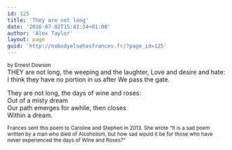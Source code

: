 ```yaml
---
id: 125
title: 'They are not long'
date: '2016-07-02T15:42:34+01:00'
author: 'Alex Taylor'
layout: page
guid: 'http://nobodyelsehasfrances.fr/?page_id=125'
---
```


<div style="font-size: smaller;">by Ernest Dowson</div>   
THEY are not long, the weeping and the laughter,  
Love and desire and hate:  
I think they have no portion in us after  
We pass the gate.

They are not long, the days of wine and roses:  
Out of a misty dream  
Our path emerges for awhile, then closes  
Within a dream.

<div style="font-size: smaller;">Frances sent this poem to Caroline and Stephen in 2013.  
She wrote “It is a sad poem written by a man who died of Alcoholism,  
but how sad would it be for those who have never experienced the days of Wine and Roses?”</div>